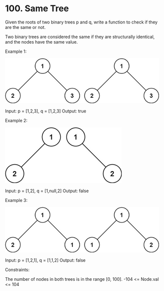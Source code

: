 # 100. Same Tree

Given the roots of two binary trees p and q, write a function to check if they are the same or not.

Two binary trees are considered the same if they are structurally identical, and the nodes have the same value.

Example 1:

![img.png](img.png)

Input: p = [1,2,3], q = [1,2,3]
Output: true

Example 2:

![img_1.png](img_1.png)

Input: p = [1,2], q = [1,null,2]
Output: false

Example 3:

![img_2.png](img_2.png)

Input: p = [1,2,1], q = [1,1,2]
Output: false

Constraints:

The number of nodes in both trees is in the range [0, 100].
-104 <= Node.val <= 104

